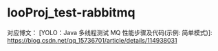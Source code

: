 # looProj_test-rabbitmq
对应博文：
[YOLO：Java 多线程测试 MQ 性能步骤及代码(示例: 简单模式)]: https://blog.csdn.net/qq_15736701/article/details/114938031


